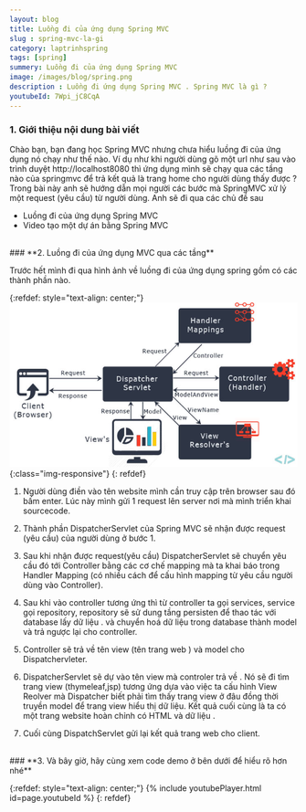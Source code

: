 ```yaml
---
layout: blog
title: Luồng đi của ứng dụng Spring MVC
slug : spring-mvc-la-gi
category: laptrinhspring
tags: [spring]
summery: Luồng đi của ứng dụng Spring MVC
image: /images/blog/spring.png
description : Luồng đi ứng dụng Spring MVC . Spring MVC là gì ?
youtubeId: 7Wpi_jC8CqA
---
```


### **1. Giới thiệu nội dung bài viết**

Chào bạn, bạn đang học Spring MVC nhưng chưa hiểu luồng đi của ứng dụng nó chạy  như thế nào. Ví dụ như khi người dùng gõ một url như sau vào trình duyệt
http://localhost8080 thì ứng dụng mình sẽ chạy qua các tầng nào của springmvc  để trả kết quả là trang home cho người dùng thấy được ?
Trong bài này anh sẽ hướng dẫn mọi người các bước mà SpringMVC xử lý một request (yêu cầu) từ người dùng. Anh sẽ đi qua các chủ đề sau

- Luồng đi của ứng dụng Spring MVC
- Video tạo một dự án bằng Spring MVC

<br>
### **2. Luồng đi của ứng dụng MVC qua các tầng**

Trước hết mình đi qua hình ảnh về luồng đi của ứng dụng spring gồm có các thành phần nào.

{:refdef: style="text-align: center;"}
![Luồn đi của ứng dụng MVC  ](/images/post/spring/springmvcflow.jpg){:class="img-responsive"}
{: refdef}

1. Người dùng điền vào tên website mình cần truy cập trên browser sau đó bấm enter. Lúc này mình gửi 1 request lên server nơi mà mình triển khai sourcecode.

2. Thành phần DispatcherServlet của  Spring MVC sẽ nhận được request (yêu cầu) của người dùng ở bước 1.

3. Sau khi nhận được request(yêu cầu) DispatcherServlet sẽ chuyển yêu cầu đó tới Controller bằng các cơ chế mapping mà ta khai báo trong Handler Mapping (có nhiều cách để cấu hình mapping từ yêu cầu
 người dùng vào Controller).

4. Sau khi vào controller tương ứng thì từ controller ta gọi services, service gọi repository, repository sẽ sử dung tầng persisten để thao tác với database lấy dữ liệu .
và chuyển hoá dữ liệu trong database thành model và trả ngược lại cho controller.

5. Controller sẽ trả về tên view (tên trang web  ) và model cho Dispatchervleter.

6. DispatcherServlet sẽ dự vào tên view mà controler trả về . Nó sẽ đi tìm trang view (thymeleaf,jsp) tương ứng dựa vào việc ta cấu hình View Reolver mà Dispatcher biết phải tìm thấy trang view ở đâu
 đồng thời truyền model để trang view hiểu thị dữ liệu. Kết quả cuối cùng là ta có một trang website hoàn chỉnh có HTML và dữ liệu .
7. Cuối cùng DispatchServlet gửi lại kết quả trang web cho client.

<br>
### **3. Và bây giờ, hãy cùng xem code demo ở bên dưới để hiểu rõ hơn nhé**

{:refdef: style="text-align: center;"}
{% include youtubePlayer.html id=page.youtubeId %}
{: refdef}
